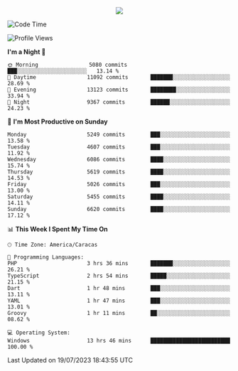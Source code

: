 <p align="center">
  <a href="http://www.github.com/thevacs">
    <img src="https://github-readme-streak-stats.herokuapp.com/?user=thevacs&stroke=ffffff&background=1c1917&ring=0891b2&fire=0891b2&currStreakNum=ffffff&currStreakLabel=0891b2&sideNums=ffffff&sideLabels=ffffff&dates=ffffff&hide_border=true" />
  </a>
</p>

<!--START_SECTION:waka-->
![Code Time](http://img.shields.io/badge/Code%20Time-1%2C521%20hrs%207%20mins-blue)

![Profile Views](http://img.shields.io/badge/Profile%20Views-1-blue)

**I'm a Night 🦉** 

```text
🌞 Morning                5080 commits        ███░░░░░░░░░░░░░░░░░░░░░░   13.14 % 
🌆 Daytime                11092 commits       ███████░░░░░░░░░░░░░░░░░░   28.69 % 
🌃 Evening                13123 commits       ████████░░░░░░░░░░░░░░░░░   33.94 % 
🌙 Night                  9367 commits        ██████░░░░░░░░░░░░░░░░░░░   24.23 % 
```
📅 **I'm Most Productive on Sunday** 

```text
Monday                   5249 commits        ███░░░░░░░░░░░░░░░░░░░░░░   13.58 % 
Tuesday                  4607 commits        ███░░░░░░░░░░░░░░░░░░░░░░   11.92 % 
Wednesday                6086 commits        ████░░░░░░░░░░░░░░░░░░░░░   15.74 % 
Thursday                 5619 commits        ████░░░░░░░░░░░░░░░░░░░░░   14.53 % 
Friday                   5026 commits        ███░░░░░░░░░░░░░░░░░░░░░░   13.00 % 
Saturday                 5455 commits        ████░░░░░░░░░░░░░░░░░░░░░   14.11 % 
Sunday                   6620 commits        ████░░░░░░░░░░░░░░░░░░░░░   17.12 % 
```


📊 **This Week I Spent My Time On** 

```text
🕑︎ Time Zone: America/Caracas

💬 Programming Languages: 
PHP                      3 hrs 36 mins       ███████░░░░░░░░░░░░░░░░░░   26.21 % 
TypeScript               2 hrs 54 mins       █████░░░░░░░░░░░░░░░░░░░░   21.15 % 
Dart                     1 hr 48 mins        ███░░░░░░░░░░░░░░░░░░░░░░   13.11 % 
YAML                     1 hr 47 mins        ███░░░░░░░░░░░░░░░░░░░░░░   13.01 % 
Groovy                   1 hr 11 mins        ██░░░░░░░░░░░░░░░░░░░░░░░   08.62 % 

💻 Operating System: 
Windows                  13 hrs 46 mins      █████████████████████████   100.00 % 
```


 Last Updated on 19/07/2023 18:43:55 UTC
<!--END_SECTION:waka-->
